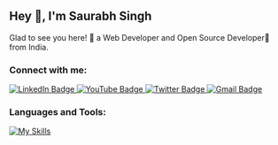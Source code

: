 ## Hey 👋, I'm Saurabh Singh

Glad to see you here! 🤩 a Web Developer and Open Source Developer🚀 from India.

### Connect with me:

<div id="badges">
  <!-- LinkedIn Badge -->
  <a href="https://www.linkedin.com/in/saurabh-singh-70939a195/" target="_blank" rel="noopener noreferrer">
    <img src="https://img.shields.io/badge/Linkedln-blue?style=for-the-badge&logo=linkedln&logoColor=white" alt="LinkedIn Badge" />
  </a>

  <!-- YouTube Badge -->
  <a href="https://www.youtube.com/@saurabhsinghvlogs2432" target="_blank" rel="noopener noreferrer">
    <img src="https://img.shields.io/badge/YouTube-red?style=for-the-badge&logo=youtube&logoColor=white" alt="YouTube Badge" />
  </a>

  <!-- Twitter (X) Badge -->
  <a href="https://x.com/Saurabh_Singh54" target="_blank" rel="noopener noreferrer">
    <img src="https://img.shields.io/badge/Twitter-blue?style=for-the-badge&logo=twitter&logoColor=white" alt="Twitter Badge" />
  </a>

  <!-- Gmail Badge -->
  <a href="mailto:saurabh.singh@example.com" target="_blank" rel="noopener noreferrer">
    <img src="path/to/your/gmail-image.png" alt="Gmail Badge" />
  </a>
</div>

### Languages and Tools:
[![My Skills](https://skillicons.dev/icons?i=nodejs,javascript,typescript,rabbitmq,git,github,postman)](https://skillicons.dev)
